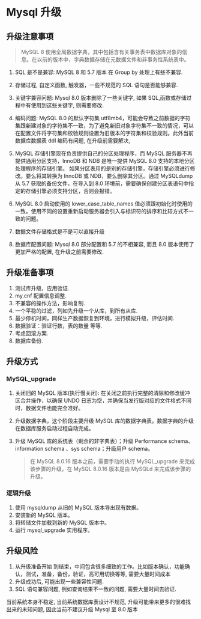 # Mysql 升级

## 升级注意事项

> MySQL 8 使用全局数据字典，其中包括含有关事务表中数据库对象的信息。在以前的版本中，字典数据存储在元数据文件和非事务性系统表中。

1. SQL 是不是兼容: MySQL 8 和 5.7 版本 在 Group by 处理上有些不兼容.

2. 存储过程, 自定义函数, 触发器，一些不规范的 SQL 语句是否能够兼容.

3. 关键字兼容问题: Mysql 8.0 版本删除了一些关键字, 如果 SQL,函数或存储过程中有使用到这些关键字, 则需要修改.

4. 编码问题: MySQL 8.0 的默认字符集 utf8mb4，可能会导致之前数据的字符集跟新建对象的字符集不一致，为了避免新旧对象字符集不一致的情况，可以在配置文件将字符集和校验规则设置为旧版本的字符集和校验规则。此外当前数据库数据表 ddl 编码有问题, 在升级前需要解决,

5. MySQL 存储引擎现在负责提供自己的分区处理程序，而 MySQL 服务器不再提供通用分区支持，InnoDB 和 NDB 是唯一提供 MySQL 8.0 支持的本地分区处理程序的存储引擎。 如果分区表用的是别的存储引擎，存储引擎必须进行修改。要么将其转换为 InnoDB 或 NDB，要么删除其分区。通过 MySQLdump 从 5.7 获取的备份文件，在导入到 8.0 环境前，需要确保创建分区表语句中指定的存储引擎必须支持分区，否则会报错。

6. MySQL 8.0 启动使用的 lower_case_table_names 值必须跟初始化时使用的一致。使用不同的设置重新启动服务器会引入与标识符的排序和比较方式不一致的问题。

7. 数据文件存储格式是不是可以直接升级

8. 数据库配置问题: Mysql 8.0 部分配置和 5.7 的不相兼容, 而且 8.0 版本使用了更加严格的配置, 在升级之前需要修改.

## 升级准备事项

1. 测试库升级，应用验证.
2. my.cnf 配置信息调整.
3. 不兼容的操作方法，影响复制.
4. 一个平稳的过滤，列如先升级一个从库，到所有从库.
5. 最少停机时间，同样生产数据恢复到环境，进行模拟升级，评估时间.
6. 数据验证：验证行数，表的数量 等等.
7. 考虑回滚方案.
8. 数据库备份.

## 升级方式

### MySQL_upgrade

1. 关闭旧的 MySQL 版本(执行慢关闭): 在关闭之前执行完整的清除和修改缓冲区合并操作，以确保 UNDO 日志为空，并确保当发行版对应的文件格式不同时，数据文件也能完全准好。
2. 升级数据字典，这个阶段主要升级 MySQL 库的数据字典表。数据字典的升级在数据库服务启动过程自动完成。
3. 升级 MySQL 库的系统表（剩余的非字典表）；升级 Performance schema、 information schema 、sys schema；升级用户 schema。

   > 在 MySQL 8.0.16 版本之前，需要手动的执行 MySQL_upgrade 来完成该步骤的升级，在 MySQL 8.0.16 版本是由 MySQLd 来完成该步骤的升级。

### 逻辑升级

1. 使用 mysqldump 从旧的 MySQL 版本导出现有数据。
2. 安装新的 MySQL 版本。
3. 将转储文件加载到新的 MySQL 版本中。
4. 运行 mysql_upgrade 实用程序。

## 升级风险

1. 从升级准备开始 到结束，中间包含很多细致的工作。比如版本确认，功能确认，测试，准备，备份，验证，高可用切换等等, 需要大量时间成本
2. 升级成功后, 可能出现一些兼容性问题.
3. SQL 语句兼容问题, 例如查询结果不一致的问题, 需要大量时间去验证.

当前系统本身不稳定, 当前系统数据库表设计不规范, 升级可能带来更多的很难找出来的未知问题, 因此当前不建议升级 Mysql 至 8.0 版本
